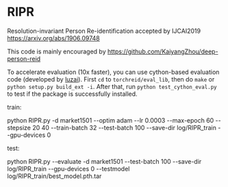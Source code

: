 # RIPR
Resolution-invariant Person Re-identification
accepted by IJCAI2019
https://arxiv.org/abs/1906.09748

This code is mainly encouraged by https://github.com/KaiyangZhou/deep-person-reid

To accelerate evaluation (10x faster), you can use cython-based evaluation code (developed by [luzai](https://github.com/luzai)). First `cd` to `torchreid/eval_lib`, then do `make` or `python setup.py build_ext -i`. After that, run `python test_cython_eval.py` to test if the package is successfully installed.

train:

python RIPR.py -d market1501 --optim adam --lr 0.0003 --max-epoch 60 --stepsize 20 40 --train-batch 32 --test-batch 100 --save-dir log/RIPR_train --gpu-devices 0

test:

python RIPR.py --evaluate -d market1501 --test-batch 100 --save-dir log/RIPR_train --gpu-devices 0 --testmodel log/RIPR_train/best_model.pth.tar
